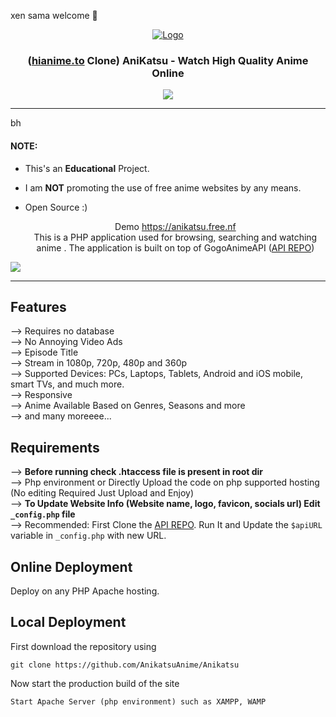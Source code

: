 xen sama welcome 🤗


<p align="center">
  <div align="center">
    <a href="https://anikatsu.000.pe">
      <img src="https://anikatsu.000.pe/files/images/logo.png?v=0.1" alt="Logo">
    </a>
    <h3>(<a href="https://hianime.to">hianime.to</a> Clone) AniKatsu - Watch High Quality Anime Online</h3>
    <a href="https://discord.gg/">
      <img src="https://img.shields.io/discord/1012901585896087652?label=discord&logo=discord&color=5460e6&style=flat-square&labelColor=2b2f35">
    </a>
  </div>

  <hr />bh

#### NOTE:

* This's an **Educational** Project.
* I am **NOT** promoting the use of free anime websites by any means.
* Open Source :)


  <p align="center">
    Demo <a href="https://anikatsu.free.nf">https://anikatsu.free.nf</a> <br>
    This is a PHP application used for browsing, searching and watching anime . The application is built on top of GogoAnimeAPI (<a href="https://github.com/KirixenYT/anime-api">API REPO</a>)
  </p>
</p>

<!-- PREVIEW IMAGE -->
<img src="https://anikatsu.000.pe/banner.png">

<hr/>

## Features 
--> Requires no database <br>
--> No Annoying Video Ads<br>
--> Episode Title<br>
--> Stream in 1080p, 720p, 480p and 360p<br>
--> Supported Devices: PCs, Laptops, Tablets, Android and iOS mobile, smart TVs, and much more.<br>
--> Responsive<br>
--> Anime Available Based on Genres, Seasons and more<br>
--> and many moreeee...




## Requirements
--> **Before running check .htaccess file is present in root dir**
<br>
--> Php environment or Directly Upload the code on php supported hosting (No editing Required Just Upload and Enjoy)
<br>
--> **To Update Website Info (Website name, logo, favicon, socials url) Edit `_config.php` file**
<br>
--> Recommended: First Clone the <a href="">API REPO</a>. Run It and Update the `$apiURL` variable in `_config.php` with new URL. 


## Online Deployment

Deploy on any PHP Apache hosting.

## Local Deployment

First download the repository using
```
git clone https://github.com/AnikatsuAnime/Anikatsu
```

Now start the production build of the site
```
Start Apache Server (php environment) such as XAMPP, WAMP
```



